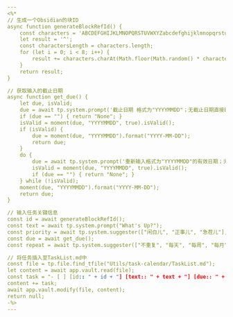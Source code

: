 ```yaml
---
<%*
// 生成一个Obsidian的块ID
async function generateBlockRefId() {
	const characters = 'ABCDEFGHIJKLMNOPQRSTUVWXYZabcdefghijklmnopqrstuvwxyz0123456789';
	let result = '^';
	const charactersLength = characters.length;
	for (let i = 0; i < 8; i++) {
		result += characters.charAt(Math.floor(Math.random() * charactersLength));
	}
	return result;
}

// 获取输入的截止日期
async function get_due() {
	let due, isValid;
	due = await tp.system.prompt('截止日期 格式为"YYYYMMDD"；无截止日期直接Enter');
	if (due == "") { return "None"; }
	isValid = moment(due, "YYYYMMDD", true).isValid();
	if (isValid) {
		due = moment(due, "YYYYMMDD").format("YYYY-MM-DD");
		return due;
	}
	do {
		due = await tp.system.prompt('重新输入格式为"YYYYMMDD"的有效日期；无截止日期直接Enter');
		isValid = moment(due, "YYYYMMDD", true).isValid();
		if (due == "") { return "None"; }
	} while (!isValid);
	moment(due, "YYYYMMDD").format("YYYY-MM-DD");
	return due;
}

// 输入任务关键信息
const id = await generateBlockRefId();
const text = await tp.system.prompt("What's Up?");
const priority = await tp.system.suggester(["闲白儿", "正事儿", "急茬儿"], ["Low", "Normal", "High"], true, "优先级");
const due = await get_due();
const repeat = await tp.system.suggester(["不重复", "每天", "每周", "每月"], ["None", "Daily", "Weekly", "Monthly"], true, "重复周期")

// 将任务插入至TaskList.md中
const file = tp.file.find_tfile("Utils/task-calendar/TaskList.md");
let content = await app.vault.read(file);
const task = "- [ ] [id:: " + id + "] [text:: " + text + "] [due:: " + due + "] [repeat:: " + repeat + "] [priority:: " + priority + "]\n";
content += task;
await app.vault.modify(file, content);
return null;
-%>
---
```

